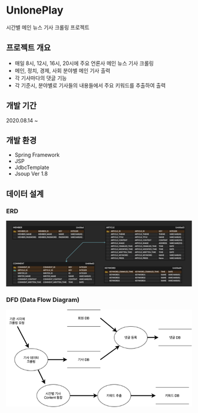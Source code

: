 # UnlonePlay
시간별 메인 뉴스 기사 크롤링 프로젝트 

## 프로젝트 개요 
- 매일 8시, 12시, 16시, 20시에 주요 언론사 메인 뉴스 기사 크롤링 
- 메인, 정치, 경제, 사회 분야별 메인 기사 출력
- 각 기사마다의 댓글 기능 
- 각 기준시, 분야별로 기사들의 내용들에서 주요 키워드를 추출하여 출력 

## 개발 기간 
2020.08.14 ~ 

## 개발 환경
- Spring Framework
- JSP 
- JdbcTemplate
- Jsoup Ver 1.8


## 데이터 설계 
### ERD
![ERD](./image/NEWS_PROJECT_ERD.png)

### DFD (Data Flow Diagram)

![DFD](./image/NEWS_PROJECT_DFD.png)